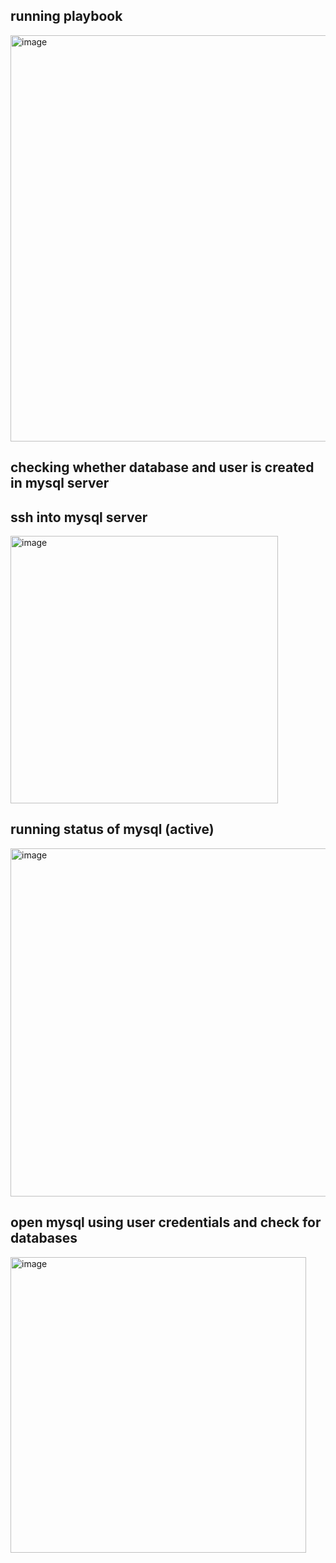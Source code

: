 ## running playbook
<img width="650" alt="image" src="https://github.com/user-attachments/assets/7a121f99-0e51-4d2c-8f47-c4f2dc481f23" />

## checking whether database and user is created in mysql server
## ssh into mysql server
<img width="428" alt="image" src="https://github.com/user-attachments/assets/23b5a465-c14c-4b46-a774-62f8fa441e15" />

## running status of mysql (active)
<img width="557" alt="image" src="https://github.com/user-attachments/assets/fc73c394-1639-49d2-9541-757369bc2829" />

## open mysql using user credentials and check for databases
<img width="473" alt="image" src="https://github.com/user-attachments/assets/32b60a3f-b0ce-47d9-bb3d-786576cf0be8" />
